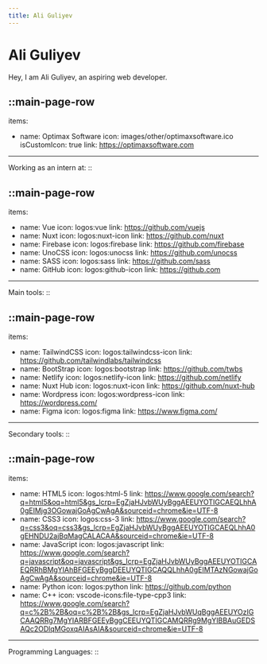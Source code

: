 ```yaml
---
title: Ali Guliyev
---
```


# Ali Guliyev

Hey, I am Ali Guliyev, an aspiring web developer.

<!-- prettier-ignore -->
::main-page-row
---

items:

- name: Optimax Software
  icon: images/other/optimaxsoftware.ico
  isCustomIcon: true
  link: https://optimaxsoftware.com

---

Working as an intern at:
::

<!-- prettier-ignore -->
::main-page-row
---

items:

- name: Vue
  icon: logos:vue
  link: https://github.com/vuejs
- name: Nuxt
  icon: logos:nuxt-icon
  link: https://github.com/nuxt
- name: Firebase
  icon: logos:firebase
  link: https://github.com/firebase
- name: UnoCSS
  icon: logos:unocss
  link: https://github.com/unocss
- name: SASS
  icon: logos:sass
  link: https://github.com/sass
- name: GitHub
  icon: logos:github-icon
  link: https://github.com

---

Main tools:
::

<!-- prettier-ignore -->
::main-page-row
---

items:

- name: TailwindCSS
  icon: logos:tailwindcss-icon
  link: https://github.com/tailwindlabs/tailwindcss
- name: BootStrap
  icon: logos:bootstrap
  link: https://github.com/twbs
- name: Netlify
  icon: logos:netlify-icon
  link: https://github.com/netlify
- name: Nuxt Hub
  icon: logos:nuxt-icon
  link: https://github.com/nuxt-hub
- name: Wordpress
  icon: logos:wordpress-icon
  link: https://wordpress.com/
- name: Figma
  icon: logos:figma
  link: https://www.figma.com/

---

Secondary tools:
::

<!-- prettier-ignore  -->
::main-page-row
---

items:

- name: HTML5
  icon: logos:html-5
  link: https://www.google.com/search?q=html5&oq=html5&gs_lcrp=EgZjaHJvbWUyBggAEEUYOTIGCAEQLhhA0gEIMjg3OGowajGoAgCwAgA&sourceid=chrome&ie=UTF-8
- name: CSS3
  icon: logos:css-3
  link: https://www.google.com/search?q=css3&oq=css3&gs_lcrp=EgZjaHJvbWUyBggAEEUYOTIGCAEQLhhA0gEHNDU2ajBqMagCALACAA&sourceid=chrome&ie=UTF-8
- name: JavaScript
  icon: logos:javascript
  link: https://www.google.com/search?q=javascript&oq=javascript&gs_lcrp=EgZjaHJvbWUyBggAEEUYOTIGCAEQRRhBMgYIAhBFGEEyBggDEEUYQTIGCAQQLhhA0gEIMTAzNGowajGoAgCwAgA&sourceid=chrome&ie=UTF-8
- name: Python
  icon: logos:python
  link: https://github.com/python
- name: C++
  icon: vscode-icons:file-type-cpp3
  link: https://www.google.com/search?q=c%2B%2B&oq=c%2B%2B&gs_lcrp=EgZjaHJvbWUqBggAEEUYOzIGCAAQRRg7MgYIARBFGEEyBggCEEUYQTIGCAMQRRg9MgYIBBAuGEDSAQc2ODlqMGoxqAIAsAIA&sourceid=chrome&ie=UTF-8

---

Programming Languages:
::
